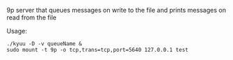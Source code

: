 9p server that queues messages on write to the file and prints messages on read from the file

Usage:

    ./kyuu -D -v queueName &
    sudo mount -t 9p -o tcp,trans=tcp,port=5640 127.0.0.1 test
